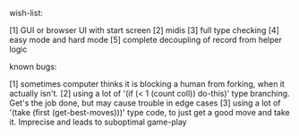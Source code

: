 wish-list: 

[1] GUI or browser UI with start screen 
[2] midis
[3] full type checking
[4] easy mode and hard mode
[5] complete decoupling of record from helper logic

known bugs:

[1] sometimes computer thinks it is blocking a human from forking, when it actually isn't. 
[2] using a lot of '(if (< 1 (count coll)) do-this)' type branching. Get's the job done, but may cause trouble in edge cases
[3] using a lot of '(take (first (get-best-moves)))' type code, to just get a good move and take it. Imprecise and leads to suboptimal game-play
